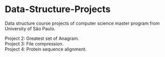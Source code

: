 # Data-Structure-Projects
Data structure course projects of computer science master program from University of São Paulo.

Project 2: Greatest set of Anagram. <br />
Project 3: File compression. <br />
Project 4: Protein sequence alignment. <br />
